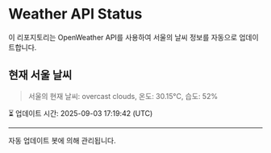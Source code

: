 
# Weather API Status

이 리포지토리는 OpenWeather API를 사용하여 서울의 날씨 정보를 자동으로 업데이트합니다.

## 현재 서울 날씨
> 서울의 현재 날씨: overcast clouds, 온도: 30.15°C, 습도: 52%

⏳ 업데이트 시간: 2025-09-03 17:19:42 (UTC)

---
자동 업데이트 봇에 의해 관리됩니다.
